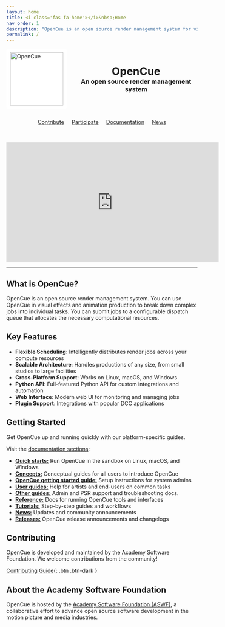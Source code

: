 ```yaml
---
layout: home
title: <i class='fas fa-home'></i>&nbsp;Home
nav_order: 1
description: "OpenCue is an open source render management system for visual effects and animation."
permalink: /
---
```


<div class="mx-auto text-center">
    <div style="display: flex; align-items: center; justify-content: center; gap: 20px;">
        <img src="/OpenCue/assets/images/opencue-icon-black.svg" alt="OpenCue" style="height: 140px; background-color: white; padding: 10px; border-radius: 8px;">
        <div style="text-align: center;">
            <h1 class="display-4" style="margin: 0;">OpenCue</h1>
            <h3 class="lead" style="margin: 0;">An open source render management system</h3>
        </div>
    </div>
    <div style="display: flex; flex-wrap: wrap; justify-content: center; margin-top: 20px; gap: 10px;">
        <a class="btn btn-lg btn-dark" style="margin: 5px;" href="https://github.com/AcademySoftwareFoundation/OpenCue">
            Contribute <i class="fab fa-github ml-1"></i>
        </a>
        <a class="btn btn-lg btn-black" style="margin: 5px;" href="https://lf-aswf.atlassian.net/wiki/spaces/OPENCUE/overview">
            Participate <i class="fab fa-confluence ml-1"></i>
        </a>
        <a class="btn btn-lg btn-dark" style="margin: 5px;" href="/OpenCue/docs/">
            Documentation <i class="fas fa-book ml-1"></i>
        </a>
        <a class="btn btn-lg btn-black" style="margin: 5px;" href="/OpenCue/news/">
            News <i class="fas fa-newspaper ml-1"></i>
        </a>
    </div>
    <div style="text-align: center; margin-top: 40px;">
        <div class="w-75 mx-auto embed-responsive embed-responsive-16by9 mb-3">
            <iframe class="embed-responsive-item" width="560" height="315" src="https://www.youtube-nocookie.com/embed/Bq_N6Jamiac" frameborder="0" allow="accelerometer; autoplay; encrypted-media; gyroscope; picture-in-picture" allowfullscreen></iframe>
        </div>
    </div>
</div>

---

## What is OpenCue?

OpenCue is an open source render management system. You can use OpenCue in visual effects and animation production to break down complex jobs into individual tasks. You can submit jobs to a configurable dispatch queue that allocates the necessary computational resources.

## Key Features

- **Flexible Scheduling**: Intelligently distributes render jobs across your compute resources
- **Scalable Architecture**: Handles productions of any size, from small studios to large facilities
- **Cross-Platform Support**: Works on Linux, macOS, and Windows
- **Python API**: Full-featured Python API for custom integrations and automation
- **Web Interface**: Modern web UI for monitoring and managing jobs
- **Plugin Support**: Integrations with popular DCC applications

## Getting Started

Get OpenCue up and running quickly with our platform-specific guides.

Visit the [documentation sections](/OpenCue/docs/):
- [**Quick starts:**](/OpenCue/docs/quick-starts/) Run OpenCue in the sandbox on Linux, macOS, and Windows
- [**Concepts:**](/OpenCue/docs/concepts/) Conceptual guides for all users to introduce OpenCue
- [**OpenCue getting started guide:**](/OpenCue/docs/getting-started/) Setup instructions for system admins
- [**User guides:**](/OpenCue/docs/user-guides/) Help for artists and end-users on common tasks
- [**Other guides:**](/OpenCue/docs/other-guides/) Admin and PSR support and troubleshooting docs.
- [**Reference:**](/OpenCue/docs/reference/) Docs for running OpenCue tools and interfaces
- [**Tutorials:**](/OpenCue/docs/tutorials/) Step-by-step guides and workflows
- [**News:**](/OpenCue/docs/news/) Updates and community announcements
- [**Releases:**](/OpenCue/docs/releases/) OpenCue release announcements and changelogs

## Contributing

OpenCue is developed and maintained by the Academy Software Foundation. We welcome contributions from the community!

[Contributing Guide](https://github.com/AcademySoftwareFoundation/OpenCue/blob/master/CONTRIBUTING.md){: .btn .btn-dark }

## About the Academy Software Foundation

OpenCue is hosted by the [Academy Software Foundation (ASWF)](https://www.aswf.io/), a collaborative effort to advance open source software development in the motion picture and media industries.
